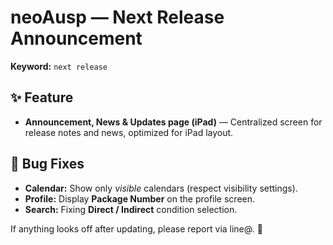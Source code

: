 # neoAusp — Next Release Announcement

**Keyword:** `next release`

## ✨ Feature
- **Announcement, News & Updates page (iPad)** — Centralized screen for release notes and news, optimized for iPad layout.

## 🐞 Bug Fixes
- **Calendar:** Show only *visible* calendars (respect visibility settings).
- **Profile:** Display **Package Number** on the profile screen.
- **Search:** Fixing **Direct / Indirect** condition selection.


If anything looks off after updating, please report via line@. 🙏
